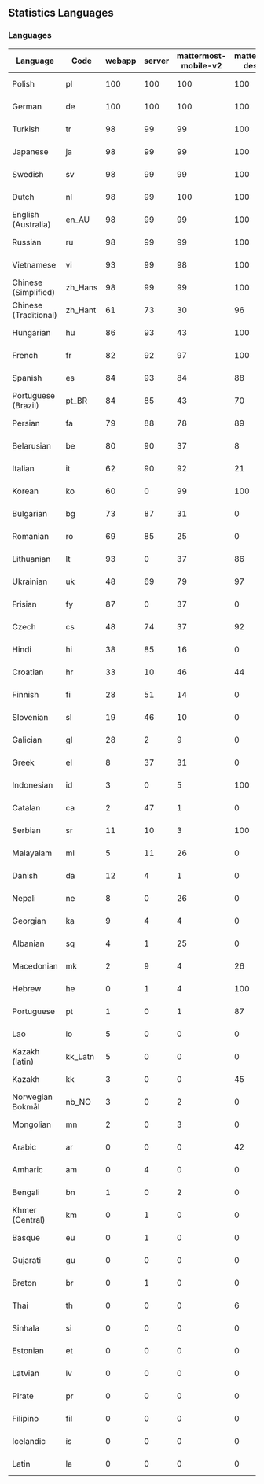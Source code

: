 ## Statistics Languages ##
###  Languages  ###
|Language|Code|webapp|server|mattermost-mobile-v2|mattermost-desktop|playbook-webapp|calls-webapp|Total|Last Modified|
|---|---|---|---|---|---|---|---|---|---|
|Polish|pl| 100| 100| 100| 100| 0| 100| 100|2023-11-17T07:10:51.834355Z|
|German|de| 100| 100| 100| 100| 0| 100| 100|2023-11-17T07:47:27.161851Z|
|Turkish|tr| 98| 99| 99| 100| 0| 100| 99|2023-11-16T13:39:11.369659Z|
|Japanese|ja| 98| 99| 99| 100| 0| 100| 99|2023-11-16T13:37:44.995064Z|
|Swedish|sv| 98| 99| 99| 100| 0| 100| 99|2023-11-16T13:39:05.502498Z|
|Dutch|nl| 98| 99| 100| 100| 0| 100| 99|2023-11-17T08:16:43.032739Z|
|English (Australia)|en_AU| 98| 99| 99| 100| 0| 0| 98|2023-11-16T13:36:48.035579Z|
|Russian|ru| 98| 99| 99| 100| 0| 76| 95|2023-11-16T13:38:49.443289Z|
|Vietnamese|vi| 93| 99| 98| 100| 0| 100| 95|2023-11-16T13:39:17.997858Z|
|Chinese (Simplified)|zh_Hans| 98| 99| 99| 100| 0| 100| 94|2023-11-17T02:14:35.135447Z|
|Chinese (Traditional)|zh_Hant| 61| 73| 30| 96| 0| 11| 88|2023-11-16T13:39:24.381814Z|
|Hungarian|hu| 86| 93| 43| 100| 0| 0| 83|2023-11-17T10:04:57.605167Z|
|French|fr| 82| 92| 97| 100| 0| 59| 83|2023-11-16T13:37:10.581567Z|
|Spanish|es| 84| 93| 84| 88| 0| 28| 80|2023-11-16T13:36:50.715946Z|
|Portuguese (Brazil)|pt_BR| 84| 85| 43| 70| 0| 100| 80|2023-11-16T13:38:40.199250Z|
|Persian|fa| 79| 88| 78| 89| 0| 0| 77|2023-11-16T13:37:00.669441Z|
|Belarusian|be| 80| 90| 37| 8| 0| 0| 75|2023-11-16T13:36:20.298121Z|
|Italian|it| 62| 90| 92| 21| 0| 24| 71|2023-11-16T13:37:41.972680Z|
|Korean|ko| 60| 0| 99| 100| 0| 100| 70|2023-11-16T13:37:59.797395Z|
|Bulgarian|bg| 73| 87| 31| 0| 0| 0| 70|2023-11-16T13:36:23.446475Z|
|Romanian|ro| 69| 85| 25| 0| 0| 0| 66|2023-11-16T13:38:46.308246Z|
|Lithuanian|lt| 93| 0| 37| 86| 0| 89| 63|2023-11-15T16:21:51.345166Z|
|Ukrainian|uk| 48| 69| 79| 97| 0| 0| 59|2023-11-16T13:39:14.840383Z|
|Frisian|fy| 87| 0| 37| 0| 0| 0| 56|2023-11-15T16:16:24.517595Z|
|Czech|cs| 48| 74| 37| 92| 0| 100| 53|2023-11-16T13:36:35.646278Z|
|Hindi|hi| 38| 85| 16| 0| 0| 0| 47|2023-11-16T13:37:25.557615Z|
|Croatian|hr| 33| 10| 46| 44| 0| 100| 35|2023-11-16T13:37:28.808301Z|
|Finnish|fi| 28| 51| 14| 0| 0| 0| 31|2023-11-15T16:15:28.996257Z|
|Slovenian|sl| 19| 46| 10| 0| 0| 0| 23|2023-11-15T16:26:25.382007Z|
|Galician|gl| 28| 2| 9| 0| 0| 0| 18|2023-10-29T10:01:48.607596Z|
|Greek|el| 8| 37| 31| 0| 0| 0| 18|2023-11-13T11:05:17.287008Z|
|Indonesian|id| 3| 0| 5| 100| 0| 0| 14|2023-11-07T11:55:12.955118Z|
|Catalan|ca| 2| 47| 1| 0| 0| 0| 13|2023-11-07T11:54:10.087147Z|
|Serbian|sr| 11| 10| 3| 100| 0| 0| 12|2023-11-13T11:10:02.427984Z|
|Malayalam|ml| 5| 11| 26| 0| 0| 0| 9|2023-10-24T20:55:57.621229Z|
|Danish|da| 12| 4| 1| 0| 0| 0| 8|2023-10-09T15:20:58.185551Z|
|Nepali|ne| 8| 0| 26| 0| 0| 0| 7|2023-11-13T11:08:50.646391Z|
|Georgian|ka| 9| 4| 4| 0| 0| 0| 7|2023-10-24T20:54:15.658025Z|
|Albanian|sq| 4| 1| 25| 0| 0| 0| 5|2023-11-13T11:09:55.892074Z|
|Macedonian|mk| 2| 9| 4| 26| 0| 0| 5|2023-11-16T13:38:15.110899Z|
|Hebrew|he| 0| 1| 4| 100| 0| 0| 4|2023-11-16T13:37:22.453849Z|
|Portuguese|pt| 1| 0| 1| 87| 0| 0| 3|2023-10-30T05:05:57.136879Z|
|Lao|lo| 5| 0| 0| 0| 0| 0| 3|2023-10-09T15:20:58.408506Z|
|Kazakh (latin)|kk_Latn| 5| 0| 0| 0| 0| 0| 3|2023-10-24T20:54:35.554803Z|
|Kazakh|kk| 3| 0| 0| 45| 0| 0| 3|2023-11-16T04:28:32.097489Z|
|Norwegian Bokmål|nb_NO| 3| 0| 2| 0| 0| 0| 2|2023-10-24T20:56:17.583395Z|
|Mongolian|mn| 2| 0| 3| 0| 0| 0| 2|2023-11-15T16:23:04.700139Z|
|Arabic|ar| 0| 0| 0| 42| 0| 0| 1|2023-10-09T15:20:58.462991Z|
|Amharic|am| 0| 4| 0| 0| 0| 0| 1|2023-10-09T15:20:58.102825Z|
|Bengali|bn| 1| 0| 2| 0| 0| 0| 1|2023-10-09T15:20:58.129127Z|
|Khmer (Central)|km| 0| 1| 0| 0| 0| 0| 0|2023-10-09T15:20:58.389365Z|
|Basque|eu| 0| 1| 0| 0| 0| 0| 0|2023-10-09T15:20:58.220029Z|
|Gujarati|gu| 0| 0| 0| 0| 0| 0| 0|2023-10-09T15:20:58.279932Z|
|Breton|br| 0| 1| 0| 0| 0| 0| 0|2023-10-09T15:20:58.146710Z|
|Thai|th| 0| 0| 0| 6| 0| 0| 0|2023-10-09T15:20:58.586605Z|
|Sinhala|si| 0| 0| 0| 0| 0| 0| 0|2023-10-09T15:20:58.537638Z|
|Estonian|et| 0| 0| 0| 0| 0| 0| 0|2023-10-09T15:20:58.209138Z|
|Latvian|lv| 0| 0| 0| 0| 0| 0| 0|2023-10-09T15:20:58.426415Z|
|Pirate|pr| 0| 0| 0| 0| 0| 0| 0|2023-10-09T15:20:58.506339Z|
|Filipino|fil| 0| 0| 0| 0| 0| 0| 0|2023-10-09T15:20:58.242109Z|
|Icelandic|is| 0| 0| 0| 0| 0| 0| 0|2023-10-09T15:20:58.340445Z|
|Latin|la| 0| 0| 0| 0| 0| 0| 0|2023-10-09T15:20:58.399153Z|
